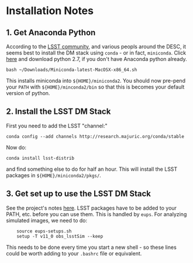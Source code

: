 # Installation Notes

## 1. Get Anaconda Python

According to the [LSST community](https://community.lsst.org/t/up-and-running-with-sims-maf-contrib/383), and 
various peopls around the DESC, it seems best to install the DM stack using `conda` - or in fact, `miniconda`. 
Click [here](http://conda.pydata.org/miniconda.html) and download python 2.7, if you don't have Anaconda python already.
```
bash ~/Downloads/Miniconda-latest-MacOSX-x86_64.sh
```
This installs miniconda into `${HOME}/miniconda2`. You should now pre-pend your `PATH` with `${HOME}/minconda2/bin` so that 
this is becomes your default version of python. 

## 2. Install the LSST DM Stack

First you need to add the LSST "channel:"
```
conda config --add channels http://research.majuric.org/conda/stable
```
Now do:
```
conda install lsst-distrib
```
and find something else to do for half an hour. This will install the LSST packages in `${HOME}/miniconda2/pkgs/`. 

## 3. Get set up to use the LSST DM Stack

See the project's notes [here](https://confluence.lsstcorp.org/display/LSWUG/Using+the+LSST+Stack).
LSST packages have to be added to your PATH, etc. before you can use them. This is handled by `eups`.
For analyzing simulated images, we need to do:
```
    source eups-setups.sh
    setup -T v11_0 obs_lsstSim --keep
```
This needs to be done every time you start a new shell - so these lines could be worth adding to your `.bashrc` file or equivalent.
